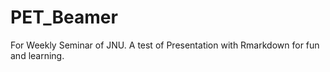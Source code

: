 # PET_Beamer

For Weekly Seminar of JNU.
A test of Presentation with Rmarkdown for fun and learning.

